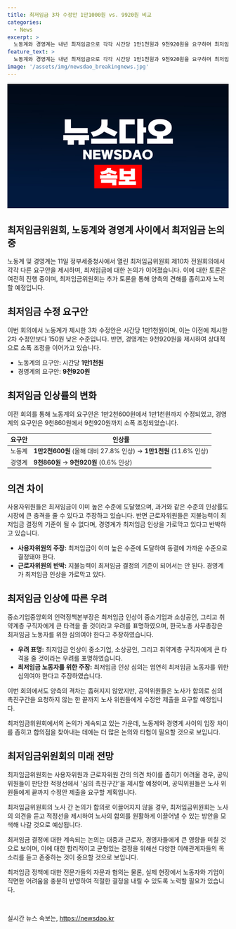 ```yaml
---
title: 최저임금 3차 수정안 1만1000원 vs. 9920원 비교
categories:
  - News
excerpt: >
  노동계와 경영계는 내년 최저임금으로 각각 시간당 1만1천원과 9천920원을 요구하며 최저임금위원회에서 격차를 좁히기 위한 논의를 벌이고 있다. 노동계는 3차 수정안에서 150원 내리고, 경영계는 20원 올렸으며, 이는 9차 회의에서 제시된 초안보다 상대적으로 소폭 조정됐다. 양측의 격차는 1천80원으로, 노사는 추가 토론을 통해 격차를 좁히려는 노력을 기울일 예정이다. 사용자위원들은 최저임금이 이미 높은 수준에 도달해 동결에 가까운 수준으로 결정돼야 한다는 주장을 펼치고 있으며, 격차가 좁혀지지 않으면 공익위원들이 적정선을 제시할 것으로 예상된다. SBS Biz는 제보를 기다리고 있습니다.
feature_text: >
  노동계와 경영계는 내년 최저임금으로 각각 시간당 1만1천원과 9천920원을 요구하며 최저임금위원회에서 격차를 좁히기 위한 논의를 벌이고 있다. 노동계는 3차 수정안에서 150원 내리고, 경영계는 20원 올렸으며, 이는 9차 회의에서 제시된 초안보다 상대적으로 소폭 조정됐다. 양측의 격차는 1천80원으로, 노사는 추가 토론을 통해 격차를 좁히려는 노력을 기울일 예정이다. 사용자위원들은 최저임금이 이미 높은 수준에 도달해 동결에 가까운 수준으로 결정돼야 한다는 주장을 펼치고 있으며, 격차가 좁혀지지 않으면 공익위원들이 적정선을 제시할 것으로 예상된다. SBS Biz는 제보를 기다리고 있습니다.
image: '/assets/img/newsdao_breakingnews.jpg'
---
```


<p><img src="/assets/img/newsdao_breakingnews.jpg" alt="implanttips 속보" /></p>

<h2>최저임금위원회, 노동계와 경영계 사이에서 최저임금 논의 중</h2>

<p data-ke-size="size16">노동계 및 경영계는 11일 정부세종청사에서 열린 최저임금위원회 제10차 전원회의에서 각각 다른 요구안을 제시하며, 최저임금에 대한 논의가 이어졌습니다. 이에 대한 토론은 여전히 진행 중이며, 최저임금위원회는 추가 토론을 통해 양측의 견해를 좁히고자 노력할 예정입니다.</p>

<h2 data-ke-size="size26">최저임금 수정 요구안</h2>

<p data-ke-size="size16">이번 회의에서 노동계가 제시한 3차 수정안은 시간당 1만1천원이며, 이는 이전에 제시한 2차 수정안보다 150원 낮은 수준입니다. 반면, 경영계는 9천920원을 제시하여 상대적으로 소폭 조정을 이어가고 있습니다.</p>

<ul>
<li>노동계의 요구안: 시간당 <b>1만1천원</b></li>
<li>경영계의 요구안: <b>9천920원</b></li>
</ul>

<h2 data-ke-size="size26">최저임금 인상률의 변화</h2>

<p data-ke-size="size16">이전 회의를 통해 노동계의 요구안은 1만2천600원에서 1만1천원까지 수정되었고, 경영계의 요구안은 9천860원에서 9천920원까지 소폭 조정되었습니다.</p>

<table>
<thead>
<tr>
<th>요구안</th>
<th>인상률</th>
</tr>
</thead>
<tbody>
<tr>
<td>노동계</td>
<td><b>1만2천600원</b> (올해 대비 27.8% 인상) → <b>1만1천원</b> (11.6% 인상)</td>
</tr>
<tr>
<td>경영계</td>
<td><b>9천860원</b> → <b>9천920원</b> (0.6% 인상)</td>
</tr>
</tbody>
</table>

<h2 data-ke-size="size26">의견 차이</h2>

<p data-ke-size="size16">사용자위원들은 최저임금이 이미 높은 수준에 도달했으며, 과거와 같은 수준의 인상률도 시장에 큰 충격을 줄 수 있다고 주장하고 있습니다. 반면 근로자위원들은 지불능력이 최저임금 결정의 기준이 될 수 없다며, 경영계가 최저임금 인상을 가로막고 있다고 반박하고 있습니다.</p>

<ul>
<li><b>사용자위원의 주장:</b> 최저임금이 이미 높은 수준에 도달하여 동결에 가까운 수준으로 결정돼야 한다.</li>
<li><b>근로자위원의 반박:</b> 지불능력이 최저임금 결정의 기준이 되어서는 안 된다. 경영계가 최저임금 인상을 가로막고 있다.</li>
</ul>

<h2 data-ke-size="size26">최저임금 인상에 따른 우려</h2>

<p data-ke-size="size16">중소기업중앙회의 인력정책본부장은 최저임금 인상이 중소기업과 소상공인, 그리고 취약계층 구직자에게 큰 타격을 줄 것이라고 우려를 표명하였으며, 한국노총 사무총장은 최저임금 노동자를 위한 심의여야 한다고 주장하였습니다.</p>

<ul>
<li><b>우려 표명:</b> 최저임금 인상이 중소기업, 소상공인, 그리고 취약계층 구직자에게 큰 타격을 줄 것이라는 우려를 표명하였습니다.</li>
<li><b>최저임금 노동자를 위한 주장:</b> 최저임금 인상 심의는 엄연히 최저임금 노동자를 위한 심의여야 한다고 주장하였습니다.</li>
</ul>

<p data-ke-size="size16">이번 회의에서도 양측의 격차는 좁혀지지 않았지만, 공익위원들은 노사가 합의로 심의 촉진구간을 요청하지 않는 한 끝까지 노사 위원들에게 수정안 제출을 요구할 예정입니다.</p>

<p data-ke-size="size16">최저임금위원회에서의 논의가 계속되고 있는 가운데, 노동계와 경영계 사이의 입장 차이를 좁히고 합의점을 찾아내는 데에는 더 많은 논의와 타협이 필요할 것으로 보입니다.</p>

<h2 data-ke-size="size26">최저임금위원회의 미래 전망</h2>

<p data-ke-size="size16">최저임금위원회는 사용자위원과 근로자위원 간의 의견 차이를 좁히기 어려울 경우, 공익위원들이 판단한 적정선에서 '심의 촉진구간'을 제시할 예정이며, 공익위원들은 노사 위원들에게 끝까지 수정안 제출을 요구할 계획입니다.</p>

<p data-ke-size="size16">최저임금위원회의 노사 간 논의가 합의로 이끌어지지 않을 경우, 최저임금위원회는 노사의 의견을 듣고 적정선을 제시하여 노사의 합의를 원활하게 이끌어낼 수 있는 방안을 모색해 나갈 것으로 예상됩니다.</p>

<p data-ke-size="size16">최저임금 결정에 대한 계속되는 논의는 대중과 근로자, 경영자들에게 큰 영향을 미칠 것으로 보이며, 이에 대한 합리적이고 균형있는 결정을 위해선 다양한 이해관계자들의 목소리를 듣고 존중하는 것이 중요할 것으로 보입니다.</p>

<p data-ke-size="size16">최저임금 정책에 대한 전문가들의 자문과 협의는 물론, 실제 현장에서 노동자와 기업이 직면한 어려움을 충분히 반영하여 적절한 결정을 내릴 수 있도록 노력할 필요가 있습니다.</p>

<p data-ke-size="size16">&nbsp;</p>
실시간 뉴스 속보는, <a href="https://newsdao.kr" rel="dofollow">https://newsdao.kr</a>


